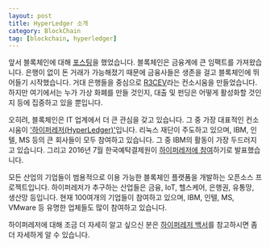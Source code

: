 ```yaml
---
layout: post
title: HyperLedger 소개
category: BlockChain
tag: [blockchain, hyperledger]
---
```


앞서 블록체인에 대해 [포스팅](http://snowdeer.github.io//blockchain/2016/12/01/introduce-blockchain.html)을 했었습니다.
블록체인은 금융계에 큰 임팩트를 가져왔습니다.
은행이 없이 돈 거래가 가능해졌기 때문에 금융사들은 생존을 걸고 블록체인에 뛰어들기 시작했습니다.
거대 은행들을 중심으로 [R3CEV](http://www.r3cev.com/)라는 컨소시움을 만들었습니다. 
하지만 여기에서는 누가 가상 화폐를 만들 것인지, 대출 및 펀딩은 어떻게 활성화할 것인지 등에 집중하고 있을 뿐입니다.

오히려, 블록체인은 IT 업계에서 더 큰 관심을 갖고 있습니다.
그 중 가장 대표적인 컨소시움이 ['하이퍼레저(HyperLedger)'](https://www.hyperledger.org/)입니다.
리눅스 재단이 주도하고 있으며, IBM, 인텔, MS 등의 큰 회사들이 모두 참여하고 있습니다. 
그 중 IBM의 활동이 가장 두드러지고 있습니다. 
그리고 2016년 7월 한국예탁결제원이 
[하이퍼레저에 참여](http://www.bithub.co.kr/news/articleView.html?idxno=7104)하기로 발표했습니다.


모든 산업의 기업들이 범용적으로 이용 가능한 블록체인 플랫폼을 개발하는 오픈소스 프로젝트입니다.
하이퍼레저가 추구하는 산업들은 금융, IoT, 헬스케어, 은행권, 유통망, 생산망 등입니다. 
현재 100여개의 기업들이 참여하고 있으며, IBM, 인텔, MS, VMware 등 유명한 업체들도 많이 참여하고 있습니다.

하이퍼레저에 대해 조금 더 자세히 알고 싶으신 분은 [하이퍼레저 백서](http://www.the-blockchain.com/docs/Hyperledger%20Whitepaper.pdf)를
참고하시면 좀 더 자세하게 알 수 있습니다.